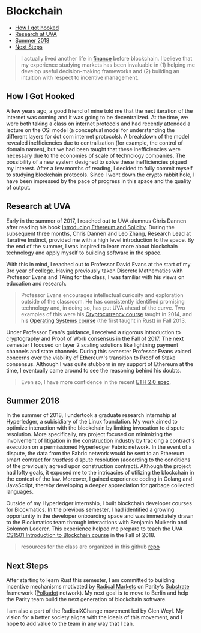 # Blockchain

* [How I got hooked](#beginning)
* [Research at UVA](#research)
* [Summer 2018](#summer2018)
* [Next Steps](#next)

> I actually lived another life in [finance](./markets.md) before blockchain. I believe that my experience studying markets has been invaluable in (1) helping me develop useful decision-making frameworks and (2) building an intuition with respect to incentive management.

## How I Got Hooked <a name="beginning"></a>
A few years ago, a good friend of mine told me that the next iteration of the internet was coming and it was going to be decentralized. At the time, we were both taking a class on internet protocols and had recently attended a lecture on the OSI model (a conceptual model for understanding the different layers for dot com internet protocols). A breakdown of the model revealed inefficiencies due to centralization (for example, the control of domain names), but we had been taught that these inefficiencies were necessary due to the economies of scale of technology companies. The possibility of a new system designed to solve these inefficiencies piqued my interest. After a few months of reading, I decided to fully commit myself to studying blockchain protocols. Since I went down the crypto rabbit hole, I have been impressed by the pace of progress in this space and the quality of output.


## Research at UVA <a name="research"></a>
Early in the summer of 2017, I reached out to UVA alumnus Chris Dannen after reading his book [Introducing Ethereum and Solidity](https://www.apress.com/us/book/9781484225349). During the subsequent three months, Chris Dannen and Leo Zhang, Research Lead at Iterative Instinct, provided me with a high level introduction to the space. By the end of the summer, I was inspired to learn more about blockchain technology and apply myself to building software in the space.

With this in mind, I reached out to Professor David Evans at the start of my 3rd year of college. Having previously taken Discrete Mathematics with Professor Evans and TAing for the class, I was familiar with his views on education and research.

> Professor Evans encourages intellectual curiosity and exploration outside of the classroom. He has consistently identified promising technology and, in doing so, has put UVA ahead of the curve. Two examples of this were his [Cryptocurrency course](http://bitcoin-class.org/) taught in 2014, and his [Operating Systems course](http://www.rust-class.org/) (the first taught in Rust) in Fall 2013.

Under Professor Evan's guidance, I received a rigorous introduction to cryptography and Proof of Work consensus in the Fall of 2017. The next semester I focused on layer 2 scaling solutions like lightning payment channels and state channels. During this semester Professor Evans voiced concerns over the viability of Ethereum's transition to Proof of Stake consensus. Although I was quite stubborn in my support of Ethereum at the time, I eventually came around to see the reasoning behind his doubts. 

> Even so, I have more confidence in the recent [ETH 2.0 spec](https://github.com/ethereum/eth2.0-specs/blob/master/specs/beacon-chain.md).

## Summer 2018 <a name="summer2018"></a>

In the summer of 2018, I undertook a graduate research internship at Hyperledger, a subisidiary of the Linux foundation. My work aimed to optimize interaction with the blockchain by limiting invocation to dispute resolution. More specifically, my project focused on minimizing the involvement of litigation in the construction industry by tracking a contract's execution on a permissioned Hyperledger Fabric network. In the event of a dispute, the data from the Fabric network would be sent to an Ethereum smart contract for *trustless* dispute resolution (according to the conditions of the previously agreed upon construction contract). Although the project had lofty goals, it exposed me to the intricacies of utilizing the blockchain in the context of the law. Moreover, I gained experience coding in Golang and JavaScript, thereby developing a deeper appreciation for garbage collected languages.

Outside of my Hyperledger internship, I built blockchain developer courses for Blockmatics. In the previous semester, I had identified a growing opportunity in the developer onboarding space and was immediately drawn to the Blockmatics team through interactions with Benjamin Mulkerin and Solomon Lederer. This experience helped me prepare to teach the UVA [CS1501 Introduction to Blockchain course](https://uvablockchain.gitbook.io/blockchain/) in the Fall of 2018. 

> resources for the class are organized in this github [repo](https://github.com/AmarRSingh/CS1501)

## Next Steps <a name="next"></a>
After starting to learn Rust this semester, I am committed to building incentive mechanisms motivated by [Radical Markets](https://press.princeton.edu/titles/11222.html) on Parity's [Substrate](https://github.com/paritytech/substrate) framework ([Polkadot](https://github.com/paritytech/polkadot) network). My next goal is to move to Berlin and help the Parity team build the next generation of blockchain software. 

I am also a part of the RadicalXChange movement led by Glen Weyl. My vision for a better society aligns with the ideals of this movement, and I hope to add value to the team in any way that I can.